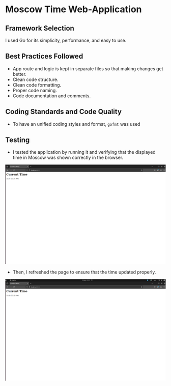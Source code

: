 # Moscow Time Web-Application

## Framework Selection

I used Go for its simplicity, performance, and easy to use.

## Best Practices Followed

- App route and logic is kept in separate files so that making changes get better.
- Clean code structure.
- Clean code formatting.
- Proper code naming.
- Code documentation and comments.

## Coding Standards and Code Quality

- To have an unified coding styles and format, `gofmt` was used

## Testing

- I tested the application by running it and verifying that the displayed time in Moscow was shown correctly in the browser.

![First Opening](img/1.png)

- Then, I refreshed the page to ensure that the time updated properly.

![Second Opening](img/2.png)
